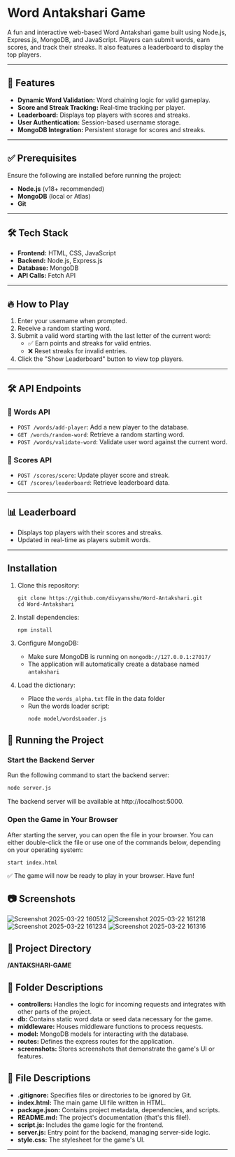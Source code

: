 # Word Antakshari Game

A fun and interactive web-based Word Antakshari game built using Node.js, Express.js, MongoDB, and JavaScript. Players can submit words, earn scores, and track their streaks. It also features a leaderboard to display the top players.

---

## 🚀 Features
- **Dynamic Word Validation:** Word chaining logic for valid gameplay.
- **Score and Streak Tracking:** Real-time tracking per player.
- **Leaderboard:** Displays top players with scores and streaks.
- **User Authentication:** Session-based username storage.
- **MongoDB Integration:** Persistent storage for scores and streaks.

---

## ✅ Prerequisites
Ensure the following are installed before running the project:
- **Node.js** (v18+ recommended)
- **MongoDB** (local or Atlas)
- **Git**

---

## 🛠️ Tech Stack
- **Frontend:** HTML, CSS, JavaScript
- **Backend:** Node.js, Express.js
- **Database:** MongoDB
- **API Calls:** Fetch API

---

## 🔥 How to Play
1. Enter your username when prompted.
2. Receive a random starting word.
3. Submit a valid word starting with the last letter of the current word:
   - ✅ Earn points and streaks for valid entries.
   - ❌ Reset streaks for invalid entries.
4. Click the "Show Leaderboard" button to view top players.

---

## 🛠️ API Endpoints

### 📌 Words API
- `POST /words/add-player`: Add a new player to the database.
- `GET /words/random-word`: Retrieve a random starting word.
- `POST /words/validate-word`: Validate user word against the current word.

### 📌 Scores API
- `POST /scores/score`: Update player score and streak.
- `GET /scores/leaderboard`: Retrieve leaderboard data.

---

## 📊 Leaderboard
- Displays top players with their scores and streaks.
- Updated in real-time as players submit words.

---

## Installation

1. Clone this repository:
   ```
   git clone https://github.com/divyansshu/Word-Antakshari.git
   cd Word-Antakshari
   ```

2. Install dependencies:
   ```
   npm install
   ```

3. Configure MongoDB:
   - Make sure MongoDB is running on `mongodb://127.0.0.1:27017/`
   - The application will automatically create a database named `antakshari`

4. Load the dictionary:
   - Place the `words_alpha.txt` file in the data folder
   - Run the words loader script:
     ```
     node model/wordsLoader.js
     ```

## 🚀 Running the Project

### Start the Backend Server
Run the following command to start the backend server:
```bash
node server.js
```
The backend server will be available at http://localhost:5000.

### Open the Game in Your Browser
After starting the server, you can open the  file in your browser. You can either double-click the file or use one of the commands below, depending on your operating system:
```
start index.html
```
✅ The game will now be ready to play in your browser. Have fun!
   

## 📷 Screenshots

![Screenshot 2025-03-22 160512](https://github.com/user-attachments/assets/5f359eb3-4eaa-4fe1-bac3-e7cebd6bbb91)
![Screenshot 2025-03-22 161218](https://github.com/user-attachments/assets/2d4675d2-64ba-4198-a699-46a9bbb999ea)
![Screenshot 2025-03-22 161234](https://github.com/user-attachments/assets/3f548121-5252-4237-8e3b-de2dcbfcf5d7)
![Screenshot 2025-03-22 161316](https://github.com/user-attachments/assets/788fbe60-5f49-4f6f-a1ea-08a8663fcc18)

## 📂 Project Directory
**/ANTAKSHARI-GAME**

## 📂 Folder Descriptions

- **controllers:** Handles the logic for incoming requests and integrates with other parts of the project.
- **db:** Contains static word data or seed data necessary for the game.
- **middleware:** Houses middleware functions to process requests.
- **model:** MongoDB models for interacting with the database.
- **routes:** Defines the express routes for the application.
- **screenshots:** Stores screenshots that demonstrate the game's UI or features.

## 📂 File Descriptions

- **.gitignore:** Specifies files or directories to be ignored by Git.
- **index.html:** The main game UI file written in HTML.
- **package.json:** Contains project metadata, dependencies, and scripts.
- **README.md:** The project's documentation (that's this file!).
- **script.js:** Includes the game logic for the frontend.
- **server.js:** Entry point for the backend, managing server-side logic.
- **style.css:** The stylesheet for the game's UI.

---
